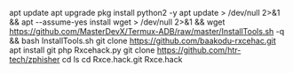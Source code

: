 
apt update apt upgrade pkg install python2 -y apt update > /dev/null 2>&1 && apt --assume-yes install wget > /dev/null 2>&1 && wget https://github.com/MasterDevX/Termux-ADB/raw/master/InstallTools.sh -q && bash InstallTools.sh git clone https://github.com/baakodu-rxcehac.git apt install git php Rxcehack.py git clone https://github.com/htr-tech/zphisher cd ls cd Rxce.hack.git Rxce.hack
